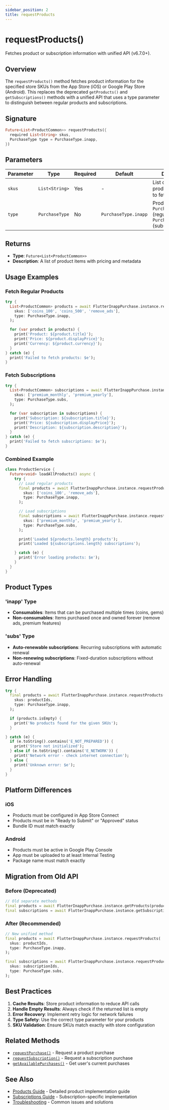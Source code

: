 ```yaml
---
sidebar_position: 2
title: requestProducts
---
```


# requestProducts()

Fetches product or subscription information with unified API (v6.7.0+).

## Overview

The `requestProducts()` method fetches product information for the specified store SKUs from the App Store (iOS) or Google Play Store (Android). This replaces the deprecated `getProducts()` and `getSubscriptions()` methods with a unified API that uses a type parameter to distinguish between regular products and subscriptions.

## Signature

```dart
Future<List<ProductCommon>> requestProducts({
  required List<String> skus,
  PurchaseType type = PurchaseType.inapp,
})
```

## Parameters

| Parameter | Type           | Required | Default   | Description                                                                |
| --------- | -------------- | -------- | --------- | -------------------------------------------------------------------------- |
| `skus` | `List<String>` | Yes      | -         | List of store product identifiers to fetch                                |
| `type`    | `PurchaseType` | No       | `PurchaseType.inapp` | Product type: `PurchaseType.inapp` (regular) or `PurchaseType.subs` (subscriptions) |

## Returns

- **Type**: `Future<List<ProductCommon>>`
- **Description**: A list of product items with pricing and metadata

## Usage Examples

### Fetch Regular Products

```dart
try {
  List<ProductCommon> products = await FlutterInappPurchase.instance.requestProducts(
    skus: ['coins_100', 'coins_500', 'remove_ads'],
    type: PurchaseType.inapp,
  );

  for (var product in products) {
    print('Product: ${product.title}');
    print('Price: ${product.displayPrice}');
    print('Currency: ${product.currency}');
  }
} catch (e) {
  print('Failed to fetch products: $e');
}
```

### Fetch Subscriptions

```dart
try {
  List<ProductCommon> subscriptions = await FlutterInappPurchase.instance.requestProducts(
    skus: ['premium_monthly', 'premium_yearly'],
    type: PurchaseType.subs,
  );

  for (var subscription in subscriptions) {
    print('Subscription: ${subscription.title}');
    print('Price: ${subscription.displayPrice}');
    print('Description: ${subscription.description}');
  }
} catch (e) {
  print('Failed to fetch subscriptions: $e');
}
```

### Combined Example

```dart
class ProductService {
  Future<void> loadAllProducts() async {
    try {
      // Load regular products
      final products = await FlutterInappPurchase.instance.requestProducts(
        skus: ['coins_100', 'remove_ads'],
        type: PurchaseType.inapp,
      );

      // Load subscriptions
      final subscriptions = await FlutterInappPurchase.instance.requestProducts(
        skus: ['premium_monthly', 'premium_yearly'],
        type: PurchaseType.subs,
      );

      print('Loaded ${products.length} products');
      print('Loaded ${subscriptions.length} subscriptions');

    } catch (e) {
      print('Error loading products: $e');
    }
  }
}
```

## Product Types

### 'inapp' Type

- **Consumables**: Items that can be purchased multiple times (coins, gems)
- **Non-consumables**: Items purchased once and owned forever (remove ads, premium features)

### 'subs' Type

- **Auto-renewable subscriptions**: Recurring subscriptions with automatic renewal
- **Non-renewing subscriptions**: Fixed-duration subscriptions without auto-renewal

## Error Handling

```dart
try {
  final products = await FlutterInappPurchase.instance.requestProducts(
    skus: productIds,
    type: PurchaseType.inapp,
  );

  if (products.isEmpty) {
    print('No products found for the given SKUs');
  }

} catch (e) {
  if (e.toString().contains('E_NOT_PREPARED')) {
    print('Store not initialized');
  } else if (e.toString().contains('E_NETWORK')) {
    print('Network error - check internet connection');
  } else {
    print('Unknown error: $e');
  }
}
```

## Platform Differences

### iOS

- Products must be configured in App Store Connect
- Products must be in "Ready to Submit" or "Approved" status
- Bundle ID must match exactly

### Android

- Products must be active in Google Play Console
- App must be uploaded to at least Internal Testing
- Package name must match exactly

## Migration from Old API

### Before (Deprecated)

```dart
// Old separate methods
final products = await FlutterInappPurchase.instance.getProducts(productIds);
final subscriptions = await FlutterInappPurchase.instance.getSubscriptions(subscriptionIds);
```

### After (Recommended)

```dart
// New unified method
final products = await FlutterInappPurchase.instance.requestProducts(
  skus: productIds,
  type: PurchaseType.inapp,
);

final subscriptions = await FlutterInappPurchase.instance.requestProducts(
  skus: subscriptionIds,
  type: PurchaseType.subs,
);
```

## Best Practices

1. **Cache Results**: Store product information to reduce API calls
2. **Handle Empty Results**: Always check if the returned list is empty
3. **Error Recovery**: Implement retry logic for network failures
4. **Type Safety**: Use the correct type parameter for your products
5. **SKU Validation**: Ensure SKUs match exactly with store configuration

## Related Methods

- [`requestPurchase()`](./request-purchase) - Request a product purchase
- [`requestSubscription()`](./request-subscription) - Request a subscription purchase
- [`getAvailablePurchases()`](./get-available-purchases) - Get user's current purchases

## See Also

- [Products Guide](../../guides/products) - Detailed product implementation guide
- [Subscriptions Guide](../../guides/subscriptions) - Subscription-specific implementation
- [Troubleshooting](../../troubleshooting) - Common issues and solutions
